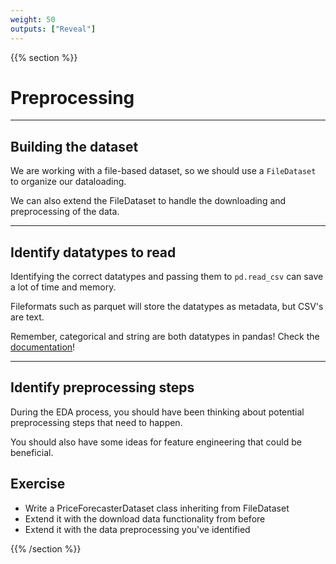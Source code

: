 ```yaml
---
weight: 50
outputs: ["Reveal"]
---
```


{{% section %}}

# Preprocessing

---

## Building the dataset

We are working with a file-based dataset, so we should use a `FileDataset` to organize our dataloading.

We can also extend the FileDataset to handle the downloading and preprocessing of the data.

---

## Identify datatypes to read

Identifying the correct datatypes and passing them to `pd.read_csv` can save a lot of time and memory.

Fileformats such as parquet will store the datatypes as metadata, but CSV's are text.

Remember, categorical and string are both datatypes in pandas! 
Check the [documentation](https://pandas.pydata.org/pandas-docs/stable/user_guide/basics.html#basics-dtypes)!

---

## Identify preprocessing steps

During the EDA process, you should have been thinking about potential preprocessing steps that need to happen.

You should also have some ideas for feature engineering that could be beneficial.

## Exercise

- Write a PriceForecasterDataset class inheriting from FileDataset
- Extend it with the download data functionality from before
- Extend it with the data preprocessing you've identified

{{% /section %}}